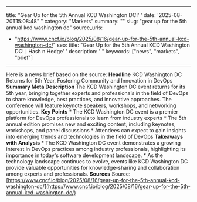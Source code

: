 ﻿---

title: "Gear Up for the 5th Annual KCD Washington DC!''
date: '2025-08-20T15:08:48""
category: "Markets"
summary: ""
slug: "gear up for the 5th annual kcd washington dc"
source_urls:
  - "https://www.cncf.io/blog/2025/08/16/gear-up-for-the-5th-annual-kcd-washington-dc/"
seo:
  title: "Gear Up for the 5th Annual KCD Washington DC! | Hash n Hedge''
  description: '"
  keywords: ["news", "markets", "brief"]

---
Here is a news brief based on the source:  **Headline** KCD Washington DC Returns for 5th Year, Fostering Community and Innovation in DevOps  **Summary Meta Description** The KCD Washington DC event returns for its 5th year, bringing together experts and professionals in the field of DevOps to share knowledge, best practices, and innovative approaches. The conference will feature keynote speakers, workshops, and networking opportunities.  **Key Points**  * The KCD Washington DC event is a premier platform for DevOps professionals to learn from industry experts * The 5th annual edition promises new and exciting content, including keynotes, workshops, and panel discussions * Attendees can expect to gain insights into emerging trends and technologies in the field of DevOps  **Takeaways with Analysis**  * The KCD Washington DC event demonstrates a growing interest in DevOps practices among industry professionals, highlighting its importance in today's software development landscape. * As the technology landscape continues to evolve, events like KCD Washington DC provide valuable opportunities for knowledge-sharing and collaboration among experts and professionals.  **Sources** Source: [https://www.cncf.io/blog/2025/08/16/gear-up-for-the-5th-annual-kcd-washington-dc/](https://www.cncf.io/blog/2025/08/16/gear-up-for-the-5th-annual-kcd-washington-dc/) 
